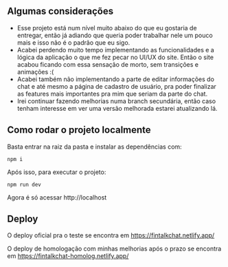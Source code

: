 ## Algumas considerações
- Esse projeto está num nível muito abaixo do que eu gostaria de entregar, então já adiando que queria poder trabalhar nele um pouco mais e isso não é o padrão que eu sigo.
- Acabei perdendo muito tempo implementando as funcionalidades e a lógica da aplicação o que me fez pecar no UI/UX do site. Então o site acabou ficando com essa sensação de morto, sem transições e animações :(
- Acabei também não implementando a parte de editar informações do chat e até mesmo a página de cadastro de usuário, pra poder finalizar as features mais importantes pra mim que seriam da parte do chat.
- Irei continuar fazendo melhorias numa branch secundária, então caso tenham interesse em ver uma versão melhorada estarei atualizando lá.

## Como rodar o projeto localmente
Basta entrar na raiz da pasta e instalar as dependências com:

``` npm i ```

Após isso, para executar o projeto:

``` npm run dev ```

Agora é só acessar http://localhost

## Deploy
O deploy oficial pra o teste se encontra em https://fintalkchat.netlify.app/

O deploy de homologação com minhas melhorias após o prazo se encontra em https://fintalkchat-homolog.netlify.app/
